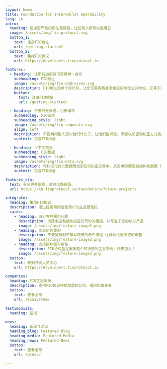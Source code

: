 ```yaml
---
layout: home
title: Foundation for Interwallet Operability
lang: zh
intro:
  heading: 使加密产品的用法更简易，让任何人都可以使用它
  image: /assets/img/fio-protocol.svg
  button_1:
    text: 注册FIO地址
    url: /getting-started/
  button_2:
    text: 集成FIO协议
    url: https://developers.fioprotocol.io

features:
  - heading: 让所有加密货币获得单一身份
    subheading: FIO地址
    image: /assets/img/fio-addresses.svg
    description: FIO地址是单个标识符，让您无需查看甚至知道区块链公共地址。它易于注册，易于使用，并且可以自动处理每个代币/硬币。
    button:
      text: 注册FIO地址
      url: /getting-started/

  - heading: 不要只是发送，也要请求
    subheading: FIO请求
    subheading_style: light
    image: /assets/img/fio-requests.svg
    align: left
    description: 不要再问别人您欠他们什么了，让他们告诉您。享受以加密和私密方式完成的应用程序内资金请求-指定类型和金额，并消除发件人的困惑
    subtext: 包含FIO地址

  - heading: 上下文交易
    subheading: FIO数据
    subheading_style: light
    image: /assets/img/fio-data.svg
    description: 将标准化的元数据附加到任何加密交易中，从简单的便笺到结构化数据（例如订单卡或发票）。记住每笔交易背后的“为什么”
    subtext: 包含FIO地址

features_cta: 
  text: 有关更多信息，请参见路线图。
  url: https://kb.fioprotocol.io/foundation/future-projects

integrate:
  heading: 集成FIO协议
  description: 通过提高可用性使用户的生活更轻松
  cards:
    - heading: 减少客户服务问题
      description: 消除发送和接收加密货币时的错误，并专注于您的核心产品
      image: /assets/img/feature-image1.png
    - heading: 创造新的体验
      description: 不要被限制于难以使用的用户流程-让自动化消除您的痛苦
      image: /assets/img/feature-image2.png
    - heading: 支持区块链可用性
      description: FIO协议旨在服务整个区块链的生态系统，快来加入！
      image: /assets/img/feature-image3.png
  button:
    text: 转到开发人员中心
    url: https://developers.fioprotocol.io

companies:
  heading: FIO生态系统
  description: 支持FIO协议持续发展的公司、组织和基金会
  button:
    text: 查看全部
    url: /ecosystem/

testimonials:
  heading: 证词

news:
  heading: 新闻与活动
  heading_blog: Featured Blog
  heading_media: Featured Media
  heading_news: Featured News
  button:
    text: 查看全部
    url: /press/

---
```

